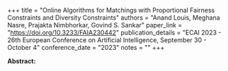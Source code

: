 +++
title = "Online Algorithms for Matchings with Proportional Fairness Constraints and Diversity Constraints"
authors = "Anand Louis, Meghana Nasre, Prajakta Nimbhorkar, Govind S. Sankar"
paper_link = "https://doi.org/10.3233/FAIA230442"
publication_details = "ECAI 2023 - 26th European Conference on Artificial Intelligence,  September 30 - October 4"
conference_date = "2023"
notes = ""
+++

<b>Abstract:</b>
